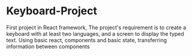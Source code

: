 # Keyboard-Project
First project in React framework, The project's requirement is to create a keyboard with at least two languages, and a screen to display the typed text. Using basic react, components and basic state, transferring information between components

